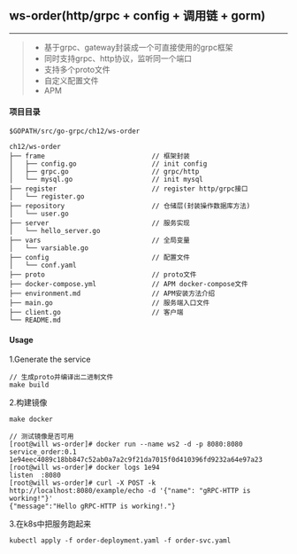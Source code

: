 ## ws-order(http/grpc + config + 调用链 + gorm)

------

> * 基于grpc、gateway封装成一个可直接使用的grpc框架
> * 同时支持grpc、http协议，监听同一个端口
> * 支持多个proto文件
> * 自定义配置文件
> * APM

#### 项目目录
```
$GOPATH/src/go-grpc/ch12/ws-order

ch12/ws-order
├── frame                           // 框架封装
│   ├── config.go                   // init config
│   ├── grpc.go                     // grpc/http
│   └── mysql.go                    // init mysql
├── register                        // register http/grpc接口
│   └── register.go
├── repository                      // 仓储层(封装操作数据库方法)
│   └── user.go
├── server                          // 服务实现
│   └── hello_server.go
├── vars                            // 全局变量
│   └── varsiable.go
├── config                          // 配置文件
│   └── conf.yaml
├── proto                           // proto文件
├── docker-compose.yml              // APM docker-compose文件
├── environment.md                  // APM安装方法介绍
├── main.go                         // 服务端入口文件
├── client.go                       // 客户端
└── README.md
```

#### Usage
1.Generate the service
```
// 生成proto并编译出二进制文件
make build
```

2.构建镜像
```
make docker

// 测试镜像是否可用
[root@will ws-order]# docker run --name ws2 -d -p 8080:8080 service_order:0.1
1e94eec4089c18bb847c52ab0a7a2c9f21da7015f0d410396fd9232a64e97a23
[root@will ws-order]# docker logs 1e94
listen  :8080
[root@will ws-order]# curl -X POST -k http://localhost:8080/example/echo -d '{"name": "gRPC-HTTP is working!"}'
{"message":"Hello gRPC-HTTP is working!."}
```

3.在k8s中把服务跑起来
```
kubectl apply -f order-deployment.yaml -f order-svc.yaml
```